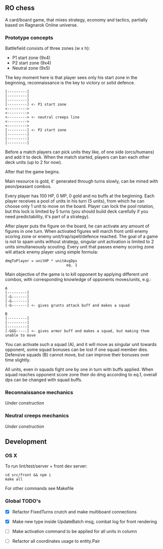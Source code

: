 ##  RO chess

A card/board game, that mixes strategy, economy and tactics, partially based on Ragnarok Online universe.

### Prototype concepts

Battlefield consists of three zones (w x h):
- P1 start zone (9x4) 
- P2 start zone (9x4) 
- Neutral zone (9x5)

The key moment here is that player sees only his start zone in the beginning, reconnaissance is the key to victory or solid defence.

```
[---------]
[---------]
[---------]
[---------] <- P1 start zone
<--------->
<--------->
<---------> <- neutral creeps line
<--------->
<--------->
[---------] <- P2 start zone
[---------]
[---------]
[---------]
```

Before a match players can pick units they like, of one side (orcs/humans) and add it to deck.
When the match started, players can ban each other deck units (up to 2 for now).

After that the game begins.

Main resource is gold, it' generated through turns slowly, can be mined with peon/peasant combos.

Every player has 100 HP, 0 MP, 0 gold and no buffs at the beginning.
Each player receives a pool of units in his turn (5 units), from which he can choose only 1 unit to move on the board.
Player can lock the pool rotation, but this lock is limited by 5 turns (you should build deck carefully if you need predictability, it's part of a strategy).

After player puts the figure on the board, he can activate any amount of figures in one turn.
When activated figures will march front until enemy scoring zone or enemy unit/trap/spell/defence reached.
The goal of a game is not to spam units without strategy, singular unit activation is limited to 2 units simultaneously scouting.
Every unit that passes enemy scoring zone will attack enemy player using simple formula:
```
dmgToPlayer = unitHP * unitAvgDps
                            eq. 1
```

Main objective of the game is to kill opponent by applying different unit combos, with corresponding knowledge of opponents moves/units, e.g.:
```
A
[---------]
[-G-------]
[-G-------]
[-G-------] <- gives grunts attack buff and makes a squad

B
[---------]
[---------]
[---------]
[-GGG-----] <- gives armor buff and makes a squad, but making them unable to move
```
You can activate such a squad (A), and it will move as singular unit towards opponent, some squad bonuses can be lost if one squad member dies.
Defensive squads (B) cannot move, but can improve their bonuses over time slightly.

All units, even in squads fight one by one in turn with buffs applied.
When squad reaches opponent score zone their do dmg according to eq.1, overall dps can be changed with squad buffs.

### Reconnaissance mechanics

*Under construction*

### Neutral creeps mechanics

*Under construction*

## Development

### OS X

To run lint/test/server + front dev server:

```
cd src/front && npm i
make all
```
For other commands see Makefile

### Global TODO's
- [x] Refactor FixedTurns crutch and make multiboard connections
- [x] Make new type inside UpdateBatch msg, combat log for front rendering
- [ ] Make activation command to be applied for all units in column
- [ ] Refactor all coordinates usage to entity.Pair

